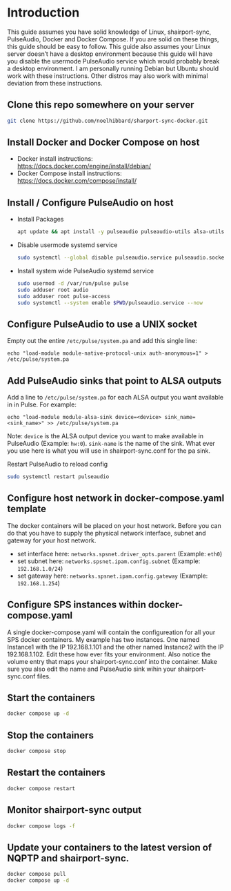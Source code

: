 # Introduction
This guide assumes you have solid knowledge of Linux, shairport-sync, PulseAudio, Docker and Docker Compose. If you are solid on these things, this guide should be easy to follow. This guide also assumes your Linux server doesn’t have a desktop environment because this guide will have you disable the usermode PulseAudio service which would probably break a desktop environment. I am personally running Debian but Ubuntu should work with these instructions. Other distros may also work with minimal deviation from these instructions.

## Clone this repo somewhere on your server
```bash
git clone https://github.com/noelhibbard/sharport-sync-docker.git
```

## Install Docker and Docker Compose on host
- Docker install instructions: https://docs.docker.com/engine/install/debian/
- Docker Compose install instructions: https://docs.docker.com/compose/install/

## Install / Configure PulseAudio on host
- Install Packages
    ```bash
    apt update && apt install -y pulseaudio pulseaudio-utils alsa-utils
    ```
- Disable usermode systemd service
    ```bash
    sudo systemctl --global disable pulseaudio.service pulseaudio.socket
    ```
- Install system wide PulseAudio systemd service
    ```bash
    sudo usermod -d /var/run/pulse pulse
    sudo adduser root audio
    sudo adduser root pulse-access
    sudo systemctl --system enable $PWD/pulseaudio.service --now
    ```
## Configure PulseAudio to use a UNIX socket
Empty out the entire ```/etc/pulse/system.pa``` and add this single line:
```
echo "load-module module-native-protocol-unix auth-anonymous=1" > /etc/pulse/system.pa
```

## Add PulseAudio sinks that point to ALSA outputs
Add a line to ```/etc/pulse/system.pa``` for each ALSA output you want available in in Pulse. For example:
```
echo "load-module module-alsa-sink device=<device> sink_name=<sink_name>" >> /etc/pulse/system.pa
```
Note: ```device``` is the ALSA output device you want to make available in PulseAudio (Example: ```hw:0```). ```sink-name``` is the name of the sink. What ever you use here is what you will use in shairport-sync.conf for the pa sink.

Restart PulseAudio to reload config
```bash
sudo systemctl restart pulseaudio
```

## Configure host network in docker-compose.yaml template
The docker containers will be placed on your host network. Before you can do that you have to supply the physical network interface, subnet and gateway for your host network.
- set interface here: ```networks.spsnet.driver_opts.parent``` (Example: ```eth0```)
- set subnet here: ```networks.spsnet.ipam.config.subnet``` (Example: ```192.168.1.0/24```)
- set gateway here: ```networks.spsnet.ipam.config.gateway``` (Example: ```192.168.1.254```)

## Configure SPS instances within docker-compose.yaml
A single docker-compose.yaml will contain the configureation for all your SPS docker containers. My example has two instances. One named Instance1 with the IP 192.168.1.101 and the other named Instance2 with the IP 192.168.1.102. Edit these how ever fits your environment. Also notice the volume entry that maps your shairport-sync.conf into the container. Make sure you also edit the name and PulseAudio sink wihin your shairport-sync.conf files.

## Start the containers
```bash
docker compose up -d
```

## Stop the containers
```bash
docker compose stop
```

## Restart the containers
```bash
docker compose restart
```

## Monitor shairport-sync output
```bash
docker compose logs -f
```

## Update your containers to the latest version of NQPTP and shairport-sync.
```bash
docker compose pull
docker compose up -d
```
